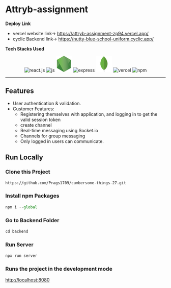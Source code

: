 # Attryb-assignment

**Deploy Link**
- vercel website link-> https://attryb-assignment-zp94.vercel.app/
- cyclic Backend link-> https://nutty-blue-school-uniform.cyclic.app/

**Tech Stacks Used**

<p align = "center">
<img src="https://manikprakash-portfolio.netlify.app/skills/react.svg" alt="react.js" width="55" height="55"/>
<img src="https://user-images.githubusercontent.com/25181517/117447155-6a868a00-af3d-11eb-9cfe-245df15c9f3f.png" alt="js" width="50" height="50"/>
<img src="https://raw.githubusercontent.com/PrinceCorwin/Useful-tech-icons/main/images/nodejs.png" alt="nodejs" width="50" height="50"/>
<img src="https://res.cloudinary.com/kc-cloud/images/f_auto,q_auto/v1651772163/expressjslogo/expressjslogo.webp?_i=AA" alt="express" width="50" height="50"/>
 <img src="https://raw.githubusercontent.com/PrinceCorwin/Useful-tech-icons/main/images/mongodb-leaf.png" alt="mongo" width="50" height="50"/> 
<img src=https://encrypted-tbn0.gstatic.com/images?q=tbn:ANd9GcSuFHNyI5c3DdJFK6PKgrTylFMX2UDgcvfMrauvkFkzPHxg1luQjlCv9pY&usqp=CAU" alt="vercel" width="50" height="50"/>
<img src="https://user-images.githubusercontent.com/25181517/121401671-49102800-c959-11eb-9f6f-74d49a5e1774.png" alt="npm" width="50" height="50"/>
  
</p>
<hr>

## Features

* User  authentication & validation.
* Customer Features:
    * Registering themselves with application, and logging in to get the valid session token
    * create channel
    * Real-time messaging using Socket.io
    * Channels for group messaging
    * Only logged in users can communicate.


## Run Locally
### Clone this Project

```
https://github.com/Prags1709/cumbersome-things-27.git
```

### Install npm Packages

```javascript
npm i --global
```

### Go to Backend Folder
```javascript
cd backend
```

### Run Server
```javascript
npx run server
```
### Runs the project in the development mode

[http://localhost:8080](http://localhost:4000)
